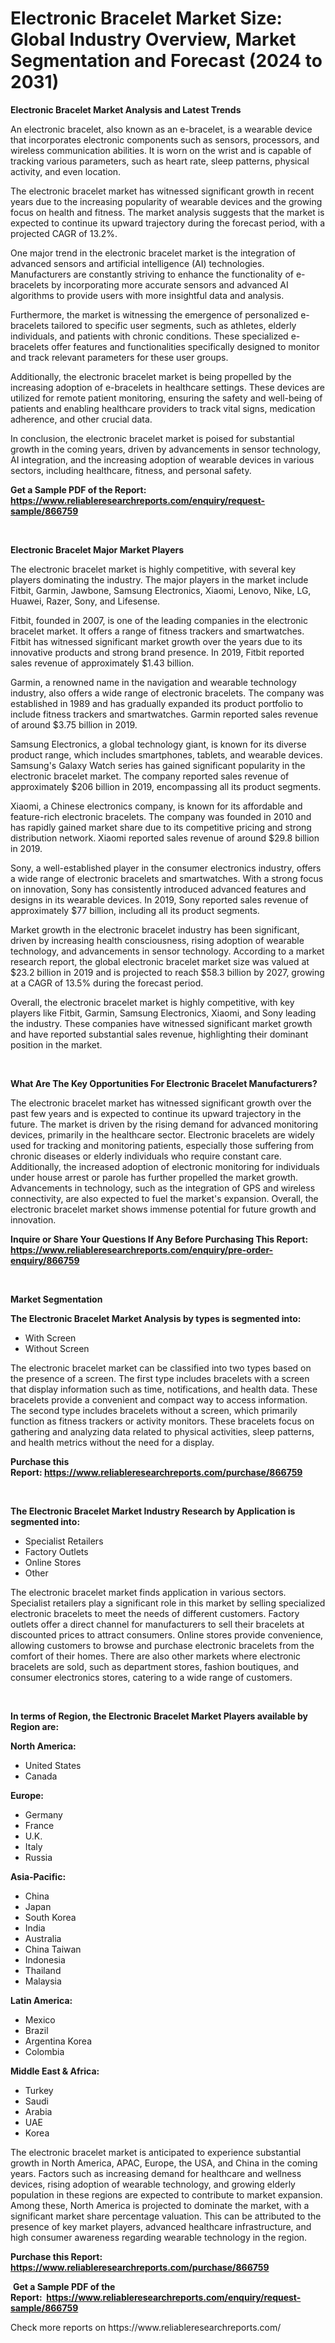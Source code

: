 <p><h1>Electronic Bracelet Market Size: Global Industry Overview, Market Segmentation and Forecast (2024 to 2031)</h1></p><p><strong>Electronic Bracelet Market Analysis and Latest Trends</strong></p>
<p><p>An electronic bracelet, also known as an e-bracelet, is a wearable device that incorporates electronic components such as sensors, processors, and wireless communication abilities. It is worn on the wrist and is capable of tracking various parameters, such as heart rate, sleep patterns, physical activity, and even location.</p><p>The electronic bracelet market has witnessed significant growth in recent years due to the increasing popularity of wearable devices and the growing focus on health and fitness. The market analysis suggests that the market is expected to continue its upward trajectory during the forecast period, with a projected CAGR of 13.2%.</p><p>One major trend in the electronic bracelet market is the integration of advanced sensors and artificial intelligence (AI) technologies. Manufacturers are constantly striving to enhance the functionality of e-bracelets by incorporating more accurate sensors and advanced AI algorithms to provide users with more insightful data and analysis.</p><p>Furthermore, the market is witnessing the emergence of personalized e-bracelets tailored to specific user segments, such as athletes, elderly individuals, and patients with chronic conditions. These specialized e-bracelets offer features and functionalities specifically designed to monitor and track relevant parameters for these user groups.</p><p>Additionally, the electronic bracelet market is being propelled by the increasing adoption of e-bracelets in healthcare settings. These devices are utilized for remote patient monitoring, ensuring the safety and well-being of patients and enabling healthcare providers to track vital signs, medication adherence, and other crucial data.</p><p>In conclusion, the electronic bracelet market is poised for substantial growth in the coming years, driven by advancements in sensor technology, AI integration, and the increasing adoption of wearable devices in various sectors, including healthcare, fitness, and personal safety.</p></p>
<p><strong>Get a Sample PDF of the Report:&nbsp; <a href="https://www.reliableresearchreports.com/enquiry/request-sample/866759">https://www.reliableresearchreports.com/enquiry/request-sample/866759</a></strong></p>
<p>&nbsp;</p>
<p><strong>Electronic Bracelet Major Market Players</strong></p>
<p><p>The electronic bracelet market is highly competitive, with several key players dominating the industry. The major players in the market include Fitbit, Garmin, Jawbone, Samsung Electronics, Xiaomi, Lenovo, Nike, LG, Huawei, Razer, Sony, and Lifesense.</p><p>Fitbit, founded in 2007, is one of the leading companies in the electronic bracelet market. It offers a range of fitness trackers and smartwatches. Fitbit has witnessed significant market growth over the years due to its innovative products and strong brand presence. In 2019, Fitbit reported sales revenue of approximately $1.43 billion.</p><p>Garmin, a renowned name in the navigation and wearable technology industry, also offers a wide range of electronic bracelets. The company was established in 1989 and has gradually expanded its product portfolio to include fitness trackers and smartwatches. Garmin reported sales revenue of around $3.75 billion in 2019.</p><p>Samsung Electronics, a global technology giant, is known for its diverse product range, which includes smartphones, tablets, and wearable devices. Samsung's Galaxy Watch series has gained significant popularity in the electronic bracelet market. The company reported sales revenue of approximately $206 billion in 2019, encompassing all its product segments.</p><p>Xiaomi, a Chinese electronics company, is known for its affordable and feature-rich electronic bracelets. The company was founded in 2010 and has rapidly gained market share due to its competitive pricing and strong distribution network. Xiaomi reported sales revenue of around $29.8 billion in 2019.</p><p>Sony, a well-established player in the consumer electronics industry, offers a wide range of electronic bracelets and smartwatches. With a strong focus on innovation, Sony has consistently introduced advanced features and designs in its wearable devices. In 2019, Sony reported sales revenue of approximately $77 billion, including all its product segments.</p><p>Market growth in the electronic bracelet industry has been significant, driven by increasing health consciousness, rising adoption of wearable technology, and advancements in sensor technology. According to a market research report, the global electronic bracelet market size was valued at $23.2 billion in 2019 and is projected to reach $58.3 billion by 2027, growing at a CAGR of 13.5% during the forecast period.</p><p>Overall, the electronic bracelet market is highly competitive, with key players like Fitbit, Garmin, Samsung Electronics, Xiaomi, and Sony leading the industry. These companies have witnessed significant market growth and have reported substantial sales revenue, highlighting their dominant position in the market.</p></p>
<p>&nbsp;</p>
<p><strong>What Are The Key Opportunities For Electronic Bracelet Manufacturers?</strong></p>
<p><p>The electronic bracelet market has witnessed significant growth over the past few years and is expected to continue its upward trajectory in the future. The market is driven by the rising demand for advanced monitoring devices, primarily in the healthcare sector. Electronic bracelets are widely used for tracking and monitoring patients, especially those suffering from chronic diseases or elderly individuals who require constant care. Additionally, the increased adoption of electronic monitoring for individuals under house arrest or parole has further propelled the market growth. Advancements in technology, such as the integration of GPS and wireless connectivity, are also expected to fuel the market's expansion. Overall, the electronic bracelet market shows immense potential for future growth and innovation.</p></p>
<p><strong>Inquire or Share Your Questions If Any Before Purchasing This Report: <a href="https://www.reliableresearchreports.com/enquiry/pre-order-enquiry/866759">https://www.reliableresearchreports.com/enquiry/pre-order-enquiry/866759</a></strong></p>
<p>&nbsp;</p>
<p><strong>Market Segmentation</strong></p>
<p><strong>The Electronic Bracelet Market Analysis by types is segmented into:</strong></p>
<p><ul><li>With Screen</li><li>Without Screen</li></ul></p>
<p><p>The electronic bracelet market can be classified into two types based on the presence of a screen. The first type includes bracelets with a screen that display information such as time, notifications, and health data. These bracelets provide a convenient and compact way to access information. The second type includes bracelets without a screen, which primarily function as fitness trackers or activity monitors. These bracelets focus on gathering and analyzing data related to physical activities, sleep patterns, and health metrics without the need for a display.</p></p>
<p><strong>Purchase this Report:&nbsp;<a href="https://www.reliableresearchreports.com/purchase/866759">https://www.reliableresearchreports.com/purchase/866759</a></strong></p>
<p>&nbsp;</p>
<p><strong>The Electronic Bracelet Market Industry Research by Application is segmented into:</strong></p>
<p><ul><li>Specialist Retailers</li><li>Factory Outlets</li><li>Online Stores</li><li>Other</li></ul></p>
<p><p>The electronic bracelet market finds application in various sectors. Specialist retailers play a significant role in this market by selling specialized electronic bracelets to meet the needs of different customers. Factory outlets offer a direct channel for manufacturers to sell their bracelets at discounted prices to attract consumers. Online stores provide convenience, allowing customers to browse and purchase electronic bracelets from the comfort of their homes. There are also other markets where electronic bracelets are sold, such as department stores, fashion boutiques, and consumer electronics stores, catering to a wide range of customers.</p></p>
<p>&nbsp;</p>
<p><strong>In terms of Region, the Electronic Bracelet Market Players available by Region are:</strong></p>
<p>
    <p> <strong> North America: </strong>
        <ul>
            <li>United States</li>
            <li>Canada</li>
        </ul>
        </p> 
    <p> <strong> Europe: </strong>
        <ul>
            <li>Germany</li>
            <li>France</li>
            <li>U.K.</li>
            <li>Italy</li>
            <li>Russia</li>
        </ul>
        </p> 
    <p> <strong> Asia-Pacific: </strong>
        <ul>
            <li>China</li>
            <li>Japan</li>
            <li>South Korea</li>
            <li>India</li>
            <li>Australia</li>
            <li>China Taiwan</li>
            <li>Indonesia</li>
            <li>Thailand</li>
            <li>Malaysia</li>
        </ul>
        </p> 
    <p> <strong> Latin America: </strong>
        <ul>
            <li>Mexico</li>
            <li>Brazil</li>
            <li>Argentina Korea</li>
            <li>Colombia</li>
        </ul>
        </p> 
    <p> <strong> Middle East & Africa: </strong>
        <ul>
            <li>Turkey</li>
            <li>Saudi</li>
            <li>Arabia</li>
            <li>UAE</li>
            <li>Korea</li>
        </ul>
    </p>
    </p>
<p><p>The electronic bracelet market is anticipated to experience substantial growth in North America, APAC, Europe, the USA, and China in the coming years. Factors such as increasing demand for healthcare and wellness devices, rising adoption of wearable technology, and growing elderly population in these regions are expected to contribute to market expansion. Among these, North America is projected to dominate the market, with a significant market share percentage valuation. This can be attributed to the presence of key market players, advanced healthcare infrastructure, and high consumer awareness regarding wearable technology in the region.</p></p>
<p><strong>Purchase this Report: <a href="https://www.reliableresearchreports.com/purchase/866759">https://www.reliableresearchreports.com/purchase/866759</a></strong></p>
<p>&nbsp;<strong>Get a Sample PDF of the Report:&nbsp;&nbsp;<a href="https://www.reliableresearchreports.com/enquiry/request-sample/866759">https://www.reliableresearchreports.com/enquiry/request-sample/866759</a></strong></p>
<p><strong></strong></p>
<p>Check more reports on https://www.reliableresearchreports.com/</p>